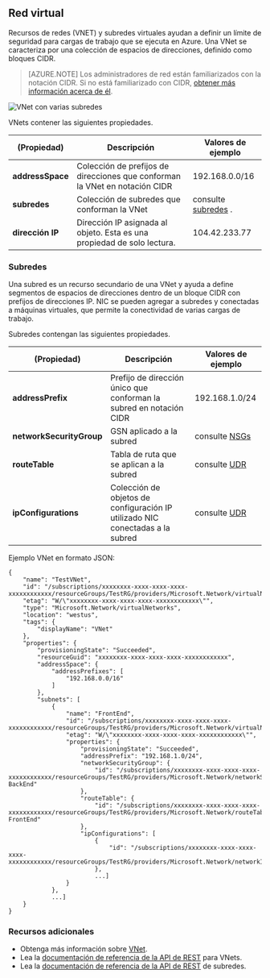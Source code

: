 ## <a name="virtual-network"></a>Red virtual
Recursos de redes (VNET) y subredes virtuales ayudan a definir un límite de seguridad para cargas de trabajo que se ejecuta en Azure. Una VNet se caracteriza por una colección de espacios de direcciones, definido como bloques CIDR. 

>[AZURE.NOTE] Los administradores de red están familiarizados con la notación CIDR. Si no está familiarizado con CIDR, [obtener más información acerca de él](http://whatismyipaddress.com/cidr).

![VNet con varias subredes](./media/resource-groups-networking/Figure4.png)

VNets contener las siguientes propiedades.

|(Propiedad)|Descripción|Valores de ejemplo|
|---|---|---|
|**addressSpace**|Colección de prefijos de direcciones que conforman la VNet en notación CIDR|192.168.0.0/16|
|**subredes**|Colección de subredes que conforman la VNet|consulte [subredes](#Subnets) .|
|**dirección IP**|Dirección IP asignada al objeto. Esta es una propiedad de solo lectura.|104.42.233.77|

### <a name="subnets"></a>Subredes
Una subred es un recurso secundario de una VNet y ayuda a define segmentos de espacios de direcciones dentro de un bloque CIDR con prefijos de direcciones IP. NIC se pueden agregar a subredes y conectadas a máquinas virtuales, que permite la conectividad de varias cargas de trabajo.

Subredes contengan las siguientes propiedades. 

|(Propiedad)|Descripción|Valores de ejemplo|
|---|---|---|
|**addressPrefix**|Prefijo de dirección único que conforman la subred en notación CIDR|192.168.1.0/24|
|**networkSecurityGroup**|GSN aplicado a la subred|consulte [NSGs](#Network-Security-Group)|
|**routeTable**|Tabla de ruta que se aplican a la subred|consulte [UDR](#Route-table)|
|**ipConfigurations**|Colección de objetos de configuración IP utilizado NIC conectadas a la subred|consulte [UDR](#Route-table)|


Ejemplo VNet en formato JSON:

    {
        "name": "TestVNet",
        "id": "/subscriptions/xxxxxxxx-xxxx-xxxx-xxxx-xxxxxxxxxxxx/resourceGroups/TestRG/providers/Microsoft.Network/virtualNetworks/TestVNet",
        "etag": "W/\"xxxxxxxx-xxxx-xxxx-xxxx-xxxxxxxxxxxx\"",
        "type": "Microsoft.Network/virtualNetworks",
        "location": "westus",
        "tags": {
            "displayName": "VNet"
        },
        "properties": {
            "provisioningState": "Succeeded",
            "resourceGuid": "xxxxxxxx-xxxx-xxxx-xxxx-xxxxxxxxxxxx",
            "addressSpace": {
                "addressPrefixes": [
                    "192.168.0.0/16"
                ]
            },
            "subnets": [
                {
                    "name": "FrontEnd",
                    "id": "/subscriptions/xxxxxxxx-xxxx-xxxx-xxxx-xxxxxxxxxxxx/resourceGroups/TestRG/providers/Microsoft.Network/virtualNetworks/TestVNet/subnets/FrontEnd",
                    "etag": "W/\"xxxxxxxx-xxxx-xxxx-xxxx-xxxxxxxxxxxx\"",
                    "properties": {
                        "provisioningState": "Succeeded",
                        "addressPrefix": "192.168.1.0/24",
                        "networkSecurityGroup": {
                            "id": "/subscriptions/xxxxxxxx-xxxx-xxxx-xxxx-xxxxxxxxxxxx/resourceGroups/TestRG/providers/Microsoft.Network/networkSecurityGroups/NSG-BackEnd"
                        },
                        "routeTable": {
                            "id": "/subscriptions/xxxxxxxx-xxxx-xxxx-xxxx-xxxxxxxxxxxx/resourceGroups/TestRG/providers/Microsoft.Network/routeTables/UDR-FrontEnd"
                        },
                        "ipConfigurations": [
                            {
                                "id": "/subscriptions/xxxxxxxx-xxxx-xxxx-xxxx-xxxxxxxxxxxx/resourceGroups/TestRG/providers/Microsoft.Network/networkInterfaces/NICWEB1/ipConfigurations/ipconfig1"
                            },
                            ...]
                    }
                },
                ...]
        }
    }

### <a name="additional-resources"></a>Recursos adicionales

- Obtenga más información sobre [VNet](../articles/virtual-network/virtual-networks-overview.md).
- Lea la [documentación de referencia de la API de REST](https://msdn.microsoft.com/library/azure/mt163650.aspx) para VNets.
- Lea la [documentación de referencia de la API de REST](https://msdn.microsoft.com/library/azure/mt163618.aspx) de subredes.